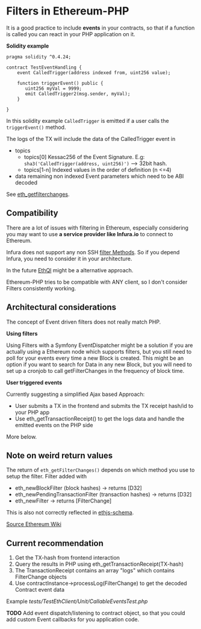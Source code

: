 # Filters in Ethereum-PHP

It is a good practice to include **events** in your contracts, so that if a function is called you can react in your PHP application on it. 

**Solidity example**

```
pragma solidity ^0.4.24;

contract TestEventHandling {
    event CalledTrigger(address indexed from, uint256 value);

    function triggerEvent() public {
       uint256 myVal = 9999;
       emit CalledTrigger2(msg.sender, myVal);
    }

}

```
In this solidity example `CalledTrigger` is emitted if a user calls the `triggerEvent()` method. 

The logs of the TX will include the data of the CalledTrigger event in 

* topics
	* 	topics[0] Kessac256 of the Event Signature. E.g: `sha3('CalledTrigger(address, uint256)')` --> 32bit hash.
	* 	topics[1-n] Indexed values in the order of definition (n <=4)
* data remaining non indexed Event parameters which need to be ABI decoded

See [eth_getfilterchanges](https://github.com/ethereum/wiki/wiki/JSON-RPC#eth_getfilterchanges).

## Compatibility

There are a lot of issues with filtering in Ethereum, especially considering you may want to use **a service provider like Infura.io** to connect to Ethereum. 

Infura does not support any non SSH [filter Methods](https://github.com/INFURA/infura/blob/master/docs/source/index.html.md#supported-json-rpc-methods). So if you depend Infura, you need to consider it in your architecture. 

In the future [EthQl](https://github.com/ConsenSys/ethql) might be a alternative approach.

Ethereum-PHP tries to be compatible with ANY client, so I don't consider Filters consistently working. 


## Architectural considerations

The concept of Event driven filters does not really match PHP. 

**Using filters**

Using Filters with a Symfony EventDispatcher might be a solution if you are actually using a Ethereum node which supports filters, but you still need to poll for your events every time a new Block is created. This might be an option if you want to search for Data in any new Block, but you will need to set up a cronjob to call getFilterChanges in the frequency of block time.

**User triggered events**

Currently suggesting a simplified Ajax based Approach: 

* User submits a TX in the frontend and submits the TX receipt hash/id to your PHP app
* Use eth_getTransactionReceipt() to get the logs data and handle the emitted events on the PHP side

More below.

## Note on weird return values

The return of `eth_getFilterChanges()` depends on which method you use to setup the filter. Filter added with 

* eth_newBlockFilter (block hashes) -> returns [D32]
* eth_newPendingTransactionFilter (transaction hashes) -> returns [D32]
* eth_newFilter -> returns [FilterChange]

This is also not correctly reflected in [ethjs-schema](https://github.com/ethjs/ethjs-schema/issues/10).

[Source Ethereum Wiki](https://github.com/ethereum/wiki/wiki/JSON-RPC#returns-42)

## Current recommendation

1. Get the TX-hash from frontend interaction
2. Query the results in PHP using eth_getTransactionReceipt(TX-hash)
3. The TransactionReceipt contains an array "logs" which contains FilterChange objects
4. Use contractInstance->processLog(FilterChange) to get the decoded Contract event data

Example  *tests/TestEthClient/Unit/CallableEventsTest.php*



**TODO**
Add event dispatch/listening to contract object, so that you could add custom Event callbacks for you application code.


